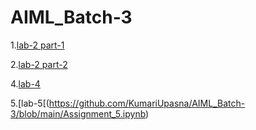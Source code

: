 # AIML_Batch-3
1.[lab-2 part-1](https://github.com/KumariUpasna/AIML_Batch-3/blob/main/ASSIGNMENT2.ipynb)

2.[lab-2 part-2](https://github.com/KumariUpasna/AIML_Batch-3/blob/main/Assignment_2.ipynb)



4.[lab-4](https://github.com/KumariUpasna/AIML_Batch-3/blob/main/Assignment_4.ipynb)

5.[lab-5[(https://github.com/KumariUpasna/AIML_Batch-3/blob/main/Assignment_5.ipynb)


